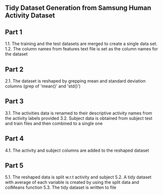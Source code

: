 
## Tidy Dataset Generation from Samsung Human Activity Dataset

## Part 1
1.1. The training and the test datasets are merged to create a single data set.
1.2. The column names from features text file is set as the column names for the dataset

## Part 2
2.1. The dataset is reshaped by grepping mean and standard deviation columns (grep of 'mean()' and 'std()')

## Part 3
3.1. The activities data is renamed to their descriptive activity names from the activity labels provided
3.2. Subject data is obtained from subject test and train files and then combined to a single one

## Part 4
4.1. The activity and subject columns are added to the reshaped dataset 

## Part 5
5.1. The reshaped data is split w.r.t activity and subject
5.2. A tidy dataset with average of each variable is created by using the split data and  colMeans function
5.3. The tidy dataset is written to file

